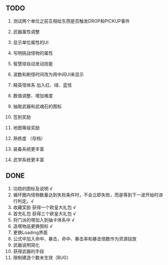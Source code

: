## TODO

1. 测试两个单位之前互相给东西是否触发DROP和PICKUP事件
2. 武器属性调整
3. 显示单位属性的UI
4. 写明挑战怪物的属性
5. 智慧球自动发动技能
6. 波数和刷怪时间改为用中间UI来显示
7. 精英怪体系 加入红、绿、蓝怪
8. 数值调整、增加难度
9. 抽取武器和武魂石的图标

10. 签到奖励
11. 地图等级奖励
12. 熟练度 （存档）
13. 装备系统更丰富
14. 武学系统更丰富

## DONE
1. 功勋的图标及说明 √
2. 循环圈内怪物数量达到失败条件时，不会立即失败，而是等到下一波开始时进行判定。√
3. 收藏奖励  获得一个欧皇大礼包 √
4. 首充礼包 获得三个欧皇大礼包 √
5. 将门派的塔加入到抽卡体系中 √
6. 造塔物品更换图标 √
7. 更换Loading界面
8. 公式中加入命中、暴击，命中、暴击率和暴击倍数作为资源投放 
9. 武器说明简化
10. 获得武器的手段
11. 限制建造个数未生效（BUG）